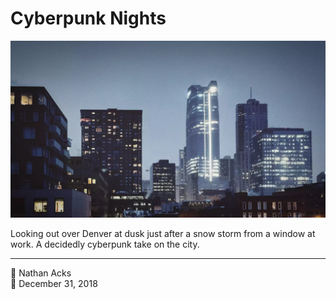 # Cyberpunk Nights

![Denver at dusk on a cold winter’s day](assets/2018-12-31-cyberpunk-nights.webp)

Looking out over Denver at dusk just after a snow storm from a window at work. A decidedly cyberpunk take on the city.

- - - -

<span aria-hidden="true">👤</span> Nathan Acks  
<span aria-hidden="true">📅</span> December 31, 2018

